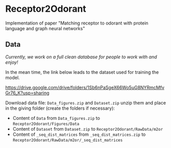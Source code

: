 # Receptor2Odorant
Implementation of paper "Matching receptor to odorant with protein language and graph neural networks"

Data
----
*Currently, we work on a full clean database for people to work with and enjoy!*

In the mean time, the link below leads to the dataset used for training the model.

https://drive.google.com/drive/folders/1Sb6nPaSgeX66Wo5uG8NYRmcMfvGr76_K?usp=sharing

Download data file: `Data_figures.zip` and `Dataset.zip` unzip them and place in the giving folder (create the folders if necessary):
  - Content of `Data` from `Data_figures.zip` to `Receptor2Odorant/Figures/Data`
  - Content of `Dataset` from `Dataset.zip` to `Receptor2Odorant/RawData/m2or`
  - Content of `_seq_dist_matrices` from `_seq_dist_matrices.zip` to `Receptor2Odorant/RawData/m2or/_seq_dist_matrices`

